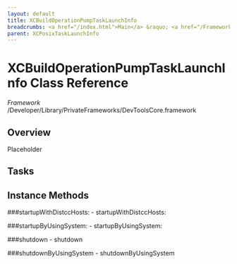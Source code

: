 ```yaml
---
layout: default
title: XCBuildOperationPumpTaskLaunchInfo
breadcrumbs: <a href="/index.html">Main</a> &raquo; <a href="/Frameworks.html">Framework</a> &raquo; <a href="/Frameworks/DevToolsCore.html">DevToolsCore</a> &raquo; XCBuildOperationPumpTaskLaunchInfo
parent: XCPosixTaskLaunchInfo 
---
```

# XCBuildOperationPumpTaskLaunchInfo Class Reference

*Framework* /Developer/Library/PrivateFrameworks/DevToolsCore.framework

## Overview

Placeholder

## Tasks

## Instance Methods

<a name="-startupWithDistccHosts:"></a>
###startupWithDistccHosts:
    - startupWithDistccHosts:

<a name="-startupByUsingSystem:"></a>
###startupByUsingSystem:
    - startupByUsingSystem:

<a name="-shutdown"></a>
###shutdown
    - shutdown

<a name="-shutdownByUsingSystem"></a>
###shutdownByUsingSystem
    - shutdownByUsingSystem

